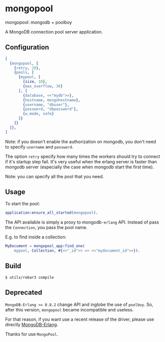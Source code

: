 mongopool
=========

mongopool: mongodb + poolboy

A MongoDB connection pool server application.


Configuration
-------------

```erlang
[
  {mongopool, [
    {retry, 20},
    {pools, [
      {mypool, [
        {size, 10},
        {max_overflow, 30}
      ], [
        {database, <<"mydb">>},
        {hostname, mongohostname},
        {username, "dbuser"},
        {password, "dbpassword"},
        {w_mode, safe}
      ]}
    ]}
  ]},
]
```

Note: if you doesn't enable the authorization on mongodb, you don't need to
specify `username` and `password`.

The option `retry` specify how many times the workers should try to connect
if it's startup step fail.
It's very useful when the erlang server is faster than mongodb server
(especially the case when mongodb start the first time).

Note: you can specify all the pool that you need.

Usage
-----

To start the pool:

```erlang
application:ensure_all_started(mongopool).
```

The API available is simply a proxy to mongodb`-erlang` API.
Instead of pass the `Connection`, you pass the pool name.

E.g. to find inside a collection:

```erlang
MyDocument = mongopool_app:find_one(
    mypool, Collection, #{<<"_id">> => <<"mydocument_id">>}).
```

Build
-----

    $ utils/rebar3 compile


Deprecated
----------

`MongoDB-Erlang >= 0.8.2` change API and inglobe the use of `poolboy`.
So, after this version, `mongopool` became incompatible and useless.

For that reason, if you want use a recent release of the driver, please use
directly [MongoDB-Erlang](https://github.com/comtihon/mongodb-erlang).

Thanks for use `MongoPool`.
